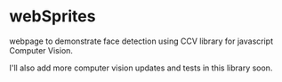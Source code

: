 # webSprites
webpage to demonstrate face detection using CCV library for javascript Computer Vision.

I'll also add more computer vision updates and tests in this library soon.
